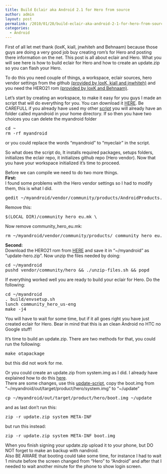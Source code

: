 ```yaml
---
title: Build Eclair aka Android 2.1 for Hero from source
author: admin
layout: post
permalink: /2010/01/28/build-eclair-aka-android-2-1-for-hero-from-source/
categories:
  - Android
---
```

First of all let met thank (loxK, kiall, jnwhiteh and Behnaam) because those guys are doing a very good job buy creating rom&#8217;s for Hero and posting there information on the net. This post is all about eclair and Hero. What you will see here is how to build eclair for Hero and how to create an update.zip so you can flash your Hero. <!--more-->

To do this you need couple of things, a workspace, eclair sources, hero vendor settings from the github [(provided by loxK, kiall and jnwhiteh)][1] and you need the HERO21 rom [(provided by loxK and Behnaam)][2].

Let&#8217;s start by creating an workspace, to make it easy for you guys I made an script that will do everything for you. You can download it [HERE][3]. Be CAREFULL if you already have used my other [script][4] you will already have an folder called myandroid in your home directory. If so then you have two choices you can delete the myandroid folder

<pre class="brush: bash; title: ; notranslate" title="">cd ~
rm -rf myandroid
</pre>

or you could replace the words “myandroid” to “myeclair” in the script.

So what does the script do, It installs required packages, setups folders, initializes the eclair repo, it initializes github repo (Hero vendor). Now that you have your workspace initialized it&#8217;s time to proceed.

Before we can compile we need to do two more things.  
**First:**  
I found some problems with the Hero vendor settings so I had to modify them, this is what I did.

<pre class="brush: bash; title: ; notranslate" title="">gedit ~/myandroid/vendor/community/products/AndroidProducts.mk
</pre>

Remove this:

<pre class="brush: bash; title: ; notranslate" title="">$(LOCAL_DIR)/community_hero_eu.mk \
</pre>

Now remove community\_hero\_eu.mk:

<pre class="brush: bash; title: ; notranslate" title="">rm ~/myandroid/vendor/community/products/ community_hero_eu.mk
</pre>

**Second:**  
Download the HERO21 rom from [HERE][5] and save it in “~/myandroid” as “update-hero.zip”. Now unzip the files needed by doing:

<pre class="brush: bash; title: ; notranslate" title="">cd ~/myandroid
pushd vendor/community/hero && ./unzip-files.sh && popd
</pre>

If everything worked well you are ready to build your eclair for Hero. Do the following:

<pre class="brush: bash; title: ; notranslate" title="">cd ~/myandroid
. build/envsetup.sh
lunch community_hero_us-eng
make -j4
</pre>

You will have to wait for some time, but if it all goes right you have just created eclair for Hero. Bear in mind that this is an clean Android no HTC no Google stuff!

It&#8217;s time to build an update.zip. There are two methods for that, you could run the following:

<pre class="brush: bash; title: ; notranslate" title="">make otapackage
</pre>

but this did not work for me.

Or you could create an update.zip from system.img as I did. I already have explained how to do this [here][6].  
There are some changes, use this [update-script][7], copy the boot.img from “~/myandroid/out/target/product/hero/system.img” to “~/update”

<pre class="brush: bash; title: ; notranslate" title="">cp ~/myandroid/out/target/product/hero/boot.img ~/update
</pre>

and as last don&#8217;t run this:

<pre class="brush: bash; title: ; notranslate" title="">zip -r update.zip system META-INF
</pre>

but run this instead:

<pre class="brush: bash; title: ; notranslate" title="">zip -r update.zip system META-INF boot.img
</pre>

When you finish signing your update.zip upload it to your phone, but DO NOT forget to make an backup with nandroid.  
Also BE AWARE that booting could take some time, for instance I had to wait 1 minute before the screen changed from “Hero” to “Android” and after that I needed to wait another minute for the phone to show login screen.

 [1]: http://wiki.github.com/loxK/android_vendor_community/compiling-for-htc-hero
 [2]: http://htcpedia.com/forum/showthread.php?t=1448
 [3]: http://files.coralic.nl/createAndroidEclairRepo.sh
 [4]: http://blog.coralic.nl/2009/10/25/creating-workspace-for-the-android-source/
 [5]: http://www.4shared.com/file/180010369/db272d/HERO21-18-Community-signed.html
 [6]: http://blog.coralic.nl/2010/01/25/how-to-create-update-zip-using-your-build-aka-system-img/
 [7]: http://files.coralic.nl/update-scriptEclair.txt